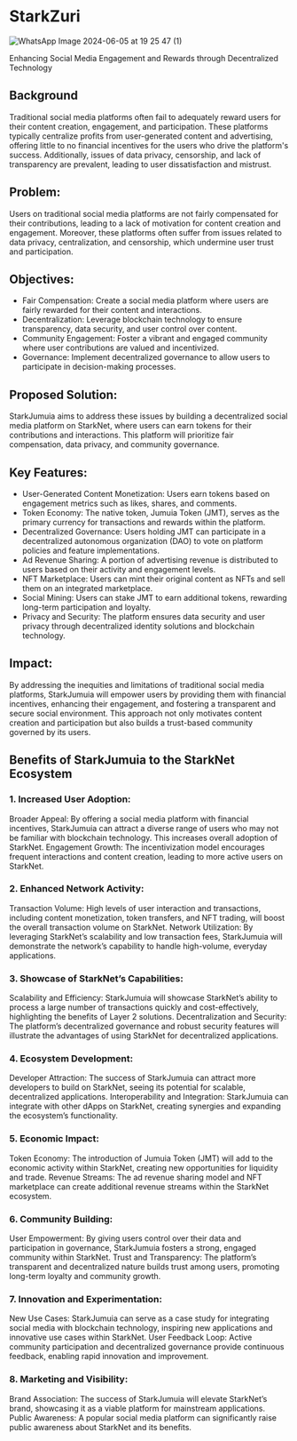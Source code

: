 # StarkZuri
![WhatsApp Image 2024-06-05 at 19 25 47 (1)](https://github.com/Felabs1/StarkZuri/assets/92982964/42080aa7-d2d9-464d-9b0a-f49532d311f5)

Enhancing Social Media Engagement and Rewards through Decentralized Technology

## Background
Traditional social media platforms often fail to adequately reward users for their content creation, engagement, and participation. These platforms typically centralize profits from user-generated content and advertising, offering little to no financial incentives for the users who drive the platform's success. Additionally, issues of data privacy, censorship, and lack of transparency are prevalent, leading to user dissatisfaction and mistrust.

## Problem:
Users on traditional social media platforms are not fairly compensated for their contributions, leading to a lack of motivation for content creation and engagement. Moreover, these platforms often suffer from issues related to data privacy, centralization, and censorship, which undermine user trust and participation.

## Objectives:

- Fair Compensation: Create a social media platform where users are fairly rewarded for their content and interactions.
- Decentralization: Leverage blockchain technology to ensure transparency, data security, and user control over content.
- Community Engagement: Foster a vibrant and engaged community where user contributions are valued and incentivized.
- Governance: Implement decentralized governance to allow users to participate in decision-making processes.

## Proposed Solution:
StarkJumuia aims to address these issues by building a decentralized social media platform on StarkNet, where users can earn tokens for their contributions and interactions. This platform will prioritize fair compensation, data privacy, and community governance.

## Key Features:

- User-Generated Content Monetization: Users earn tokens based on engagement metrics such as likes, shares, and comments.
- Token Economy: The native token, Jumuia Token (JMT), serves as the primary currency for transactions and rewards within the platform.
- Decentralized Governance: Users holding JMT can participate in a decentralized autonomous organization (DAO) to vote on platform policies and feature implementations.
- Ad Revenue Sharing: A portion of advertising revenue is distributed to users based on their activity and engagement levels.
- NFT Marketplace: Users can mint their original content as NFTs and sell them on an integrated marketplace.
- Social Mining: Users can stake JMT to earn additional tokens, rewarding long-term participation and loyalty.
- Privacy and Security: The platform ensures data security and user privacy through decentralized identity solutions and blockchain technology.

## Impact:
By addressing the inequities and limitations of traditional social media platforms, StarkJumuia will empower users by providing them with financial incentives, enhancing their engagement, and fostering a transparent and secure social environment. This approach not only motivates content creation and participation but also builds a trust-based community governed by its users.

## Benefits of StarkJumuia to the StarkNet Ecosystem
### 1. Increased User Adoption:

Broader Appeal: By offering a social media platform with financial incentives, StarkJumuia can attract a diverse range of users who may not be familiar with blockchain technology. This increases overall adoption of StarkNet.
Engagement Growth: The incentivization model encourages frequent interactions and content creation, leading to more active users on StarkNet.

### 2. Enhanced Network Activity:

Transaction Volume: High levels of user interaction and transactions, including content monetization, token transfers, and NFT trading, will boost the overall transaction volume on StarkNet.
Network Utilization: By leveraging StarkNet’s scalability and low transaction fees, StarkJumuia will demonstrate the network’s capability to handle high-volume, everyday applications.


### 3. Showcase of StarkNet’s Capabilities:

Scalability and Efficiency: StarkJumuia will showcase StarkNet’s ability to process a large number of transactions quickly and cost-effectively, highlighting the benefits of Layer 2 solutions.
Decentralization and Security: The platform’s decentralized governance and robust security features will illustrate the advantages of using StarkNet for decentralized applications.


### 4. Ecosystem Development:

Developer Attraction: The success of StarkJumuia can attract more developers to build on StarkNet, seeing its potential for scalable, decentralized applications.
Interoperability and Integration: StarkJumuia can integrate with other dApps on StarkNet, creating synergies and expanding the ecosystem’s functionality.


### 5. Economic Impact:

Token Economy: The introduction of Jumuia Token (JMT) will add to the economic activity within StarkNet, creating new opportunities for liquidity and trade.
Revenue Streams: The ad revenue sharing model and NFT marketplace can create additional revenue streams within the StarkNet ecosystem.

### 6. Community Building:

User Empowerment: By giving users control over their data and participation in governance, StarkJumuia fosters a strong, engaged community within StarkNet.
Trust and Transparency: The platform’s transparent and decentralized nature builds trust among users, promoting long-term loyalty and community growth.

### 7. Innovation and Experimentation:

New Use Cases: StarkJumuia can serve as a case study for integrating social media with blockchain technology, inspiring new applications and innovative use cases within StarkNet.
User Feedback Loop: Active community participation and decentralized governance provide continuous feedback, enabling rapid innovation and improvement.

### 8. Marketing and Visibility:

Brand Association: The success of StarkJumuia will elevate StarkNet’s brand, showcasing it as a viable platform for mainstream applications.
Public Awareness: A popular social media platform can significantly raise public awareness about StarkNet and its benefits.

